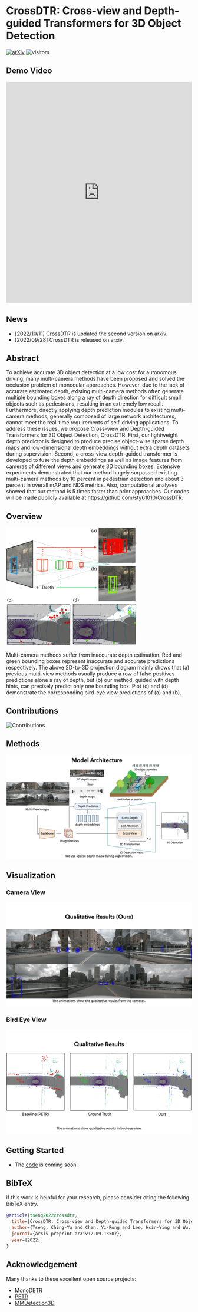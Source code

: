 # CrossDTR: Cross-view and Depth-guided Transformers for 3D Object Detection 
[![arXiv](https://img.shields.io/badge/arXiv-Paper-<COLOR>.svg)](https://arxiv.org/abs/2209.13507)
![visitors](https://visitor-badge.glitch.me/badge?page_id=sty61010/CrossDTR)

## Demo Video
<!-- <iframe width="1120" height="630" src="https://www.youtube.com/embed/_5kscaGVDu0" title="CrossDTR: Cross-view and Depth-guided Transformers for 3D Object Detection" frameborder="0" allow="accelerometer; autoplay; clipboard-write; encrypted-media; gyroscope; picture-in-picture" allowfullscreen></iframe> -->
<iframe width="100%" height="600" src="https://www.youtube.com/embed/RZFhqkC_xoA" title="CrossDTR: Cross-view and Depth-guided Transformers for 3D Object Detection" frameborder="0" allow="accelerometer; autoplay; clipboard-write; encrypted-media; gyroscope; picture-in-picture" allowfullscreen></iframe>

## News
- [2022/10/11] CrossDTR is updated the second version on arxiv.
- [2022/09/28] CrossDTR is released on arxiv.

## Abstract
To achieve accurate 3D object detection at a low cost for autonomous driving, many multi-camera methods have been proposed and solved the occlusion problem of monocular approaches. However, due to the lack of accurate estimated depth, existing multi-camera methods often generate multiple bounding boxes along a ray of depth direction for difficult small objects such as pedestrians, resulting in an extremely low recall. Furthermore, directly applying depth prediction modules to existing multi-camera methods, generally composed of large network architectures, cannot meet the real-time requirements of self-driving applications. To address these issues, we propose Cross-view and Depth-guided Transformers for 3D Object Detection, CrossDTR. First, our lightweight depth predictor is designed to produce precise object-wise sparse depth maps and low-dimensional depth embeddings without extra depth datasets during supervision. Second, a cross-view depth-guided transformer is developed to fuse the depth embeddings as well as image features from cameras of different views and generate 3D bounding boxes. Extensive experiments demonstrated that our method hugely surpassed existing multi-camera methods by 10 percent in pedestrian detection and about 3 percent in overall mAP and NDS metrics. Also, computational analyses showed that our method is 5 times faster than prior approaches. Our codes will be made publicly available at https://github.com/sty61010/CrossDTR.

## Overview
<!-- ![Overview](figs/fig1.png width=) -->
<img src="figs/fig1.png" width="70%">

Multi-camera methods suffer from inaccurate depth estimation. Red and green bounding boxes represent inaccurate and accurate predictions respectively. The above 2D-to-3D projection diagram mainly shows that (a) previous multi-view methods usually produce a row of false positives predictions alone a ray of depth, but (b) our method, guided with depth hints, can precisely predict only one bounding box. Plot (c) and (d) demonstrate the corresponding bird-eye view predictions of (a) and (b).

## Contributions
![Contributions](gifs/Contributions.gif)

## Methods
<!-- ![](https://i.imgur.com/CXLTkjD.png) -->
<!-- ![Methods](../figs/fig2_v2.png) -->
![Methods](gifs/Model.gif)

## Visualization
### Camera View
<!-- ![](https://i.imgur.com/9oVaxg6.jpg) -->
<!-- ![](https://i.imgur.com/FHspPqt.gif) -->
<!-- ![](https://i.imgur.com/2btgS60.gif) -->
<!-- ![](https://i.imgur.com/bvOaCCj.gif) -->
![Camera View](gifs/ours_camera.gif)

### Bird Eye View
<!-- ![width="50%"](https://i.imgur.com/PeAAw8P.gif) -->
<!-- ![](https://i.imgur.com/HkpF552.gif) -->
<!-- ![](https://i.imgur.com/8ZNHHuR.gif) -->
<!-- ![](https://i.imgur.com/BxQ1YAu.gif) -->
<!-- ![](https://i.imgur.com/IbEpxN5.gif) -->
![Camera View](gifs/BEV.gif)

## Getting Started
- The [code](https://github.com/sty61010/CrossDTR) is coming soon.

## BibTeX
If this work is helpful for your research, please consider citing the following BibTeX entry.
```bibtex
@article{tseng2022crossdtr,
  title={CrossDTR: Cross-view and Depth-guided Transformers for 3D Object Detection},
  author={Tseng, Ching-Yu and Chen, Yi-Rong and Lee, Hsin-Ying and Wu, Tsung-Han and Chen, Wen-Chin and Hsu, Winston},
  journal={arXiv preprint arXiv:2209.13507},
  year={2022}
}
```

## Acknowledgement
Many thanks to these excellent open source projects:
- [MonoDETR](https://github.com/ZrrSkywalker/MonoDETR)
- [PETR](https://github.com/megvii-research/PETR)
- [MMDetection3D](https://github.com/open-mmlab/mmdetection3d)


